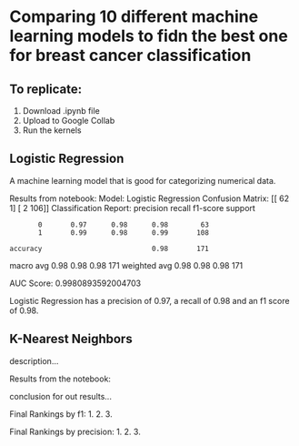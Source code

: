 # Comparing 10 different machine learning models to fidn the best one for breast cancer classification

## To replicate:
1. Download .ipynb file
2. Upload to Google Collab
3. Run the kernels

## Logistic Regression

A machine learning model that is good for categorizing numerical data. 

Results from notebook:
Model: Logistic Regression
Confusion Matrix:
[[ 62   1]
 [  2 106]]
Classification Report:
              precision    recall  f1-score   support

           0       0.97      0.98      0.98        63
           1       0.99      0.98      0.99       108

    accuracy                           0.98       171
   macro avg       0.98      0.98      0.98       171
weighted avg       0.98      0.98      0.98       171

AUC Score: 0.9980893592004703

Logistic Regression has a precision of 0.97, a recall of 0.98 and an f1 score of 0.98.

## K-Nearest Neighbors

description...

Results from the notebook:

conclusion for out results...


Final Rankings by f1:
1. 
2. 
3. 

Final Rankings by precision:
1. 
2.
3. 

